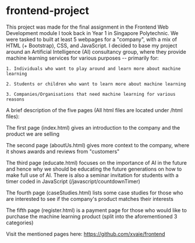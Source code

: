 # frontend-project
This project was made for the final assignment in the Frontend Web Development module I took back in Year 1 in Singapore Polytechnic. We were tasked to built at least 5 webpages for a "company", with a mix of HTML (+ Bootstrap), CSS, and JavaScript. I decided to base my project around an Artificial Intelligence (AI) consultancy group, where they provide machine learning services for various purposes -- primarily for:

    1. Individuals who want to play around and learn more about machine learning
    
    2. Students or children who want to learn more about machine learning
 
    3. Companies/Organisations that need machine learning for various reasons

A brief description of the five pages (All html files are located under /html files):

The first page (index.html) gives an introduction to the company and the product we are selling

The second page (aboutUs.html) gives more context to the company, where it shows awards and reviews from "customers"

The third page (educate.html) focuses on the importance of AI in the future and hence why we should be educating the future generations on how to make full use of AI. There is also a seminar invitation for students with a timer coded in JavaScript (/javascript/countdownTimer)

The fourth page (caseStudies.html) lists some case studies for those who are interested to see if the company's product matches their interests

The fifth page (register.html) is a payment page for those who would like to purchase the machine learning product (split into the aforementioned 3 categories)

Visit the mentioned pages here: https://github.com/xvaie/frontend
